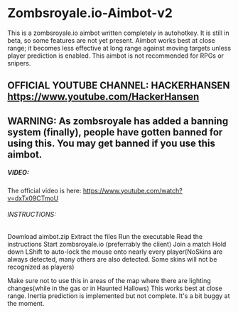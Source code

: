 # Zombsroyale.io-Aimbot-v2
This is a zombsroyale.io aimbot written completely in autohotkey. 
It is still in beta, so some features are not yet present. Aimbot works best at close range; it becomes less effective at long range against moving targets unless player prediction is enabled. This aimbot is not recommended for RPGs or snipers. 

## **OFFICIAL YOUTUBE CHANNEL: HACKERHANSEN https://www.youtube.com/HackerHansen**

## **WARNING: As zombsroyale has added a banning system (finally), people have gotten banned for using this. You may get banned if you use this aimbot.** 

##### VIDEO:  
The official video is here: https://www.youtube.com/watch?v=dxTx09CTmoU

###### INSTRUCTIONS: 
Download aimbot.zip 
Extract the files 
Run the executable 
Read the instructions 
Start zombsroyale.io (preferrably the client) 
Join a match 
Hold down LShift to auto-lock the mouse onto nearly every player(NoSkins are always detected, many others are also detected. Some skins will not be recognized as players)

Make sure not to use this in areas of the map where there are lighting changes(while in the gas or in Haunted Hallows) 
This works best at close range. Inertia prediction is implemented but not complete. It's a bit buggy at the moment. 
